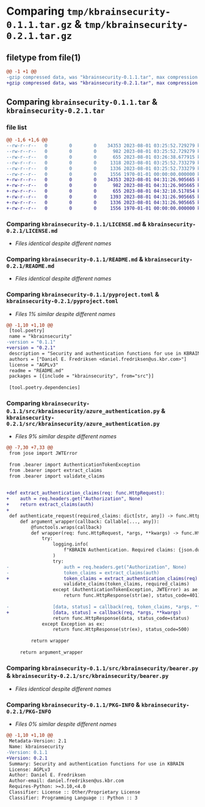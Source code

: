 # Comparing `tmp/kbrainsecurity-0.1.1.tar.gz` & `tmp/kbrainsecurity-0.2.1.tar.gz`

## filetype from file(1)

```diff
@@ -1 +1 @@
-gzip compressed data, was "kbrainsecurity-0.1.1.tar", max compression
+gzip compressed data, was "kbrainsecurity-0.2.1.tar", max compression
```

## Comparing `kbrainsecurity-0.1.1.tar` & `kbrainsecurity-0.2.1.tar`

### file list

```diff
@@ -1,6 +1,6 @@
--rw-r--r--   0        0        0    34353 2023-08-01 03:25:52.729279 kbrainsecurity-0.1.1/LICENSE.md
--rw-r--r--   0        0        0      982 2023-08-01 03:25:52.729279 kbrainsecurity-0.1.1/README.md
--rw-r--r--   0        0        0      655 2023-08-01 03:26:38.677915 kbrainsecurity-0.1.1/pyproject.toml
--rw-r--r--   0        0        0     1318 2023-08-01 03:25:52.733279 kbrainsecurity-0.1.1/src/kbrainsecurity/azure_authentication.py
--rw-r--r--   0        0        0     1336 2023-08-01 03:25:52.733279 kbrainsecurity-0.1.1/src/kbrainsecurity/bearer.py
--rw-r--r--   0        0        0     1556 1970-01-01 00:00:00.000000 kbrainsecurity-0.1.1/PKG-INFO
+-rw-r--r--   0        0        0    34353 2023-08-01 04:31:26.905665 kbrainsecurity-0.2.1/LICENSE.md
+-rw-r--r--   0        0        0      982 2023-08-01 04:31:26.905665 kbrainsecurity-0.2.1/README.md
+-rw-r--r--   0        0        0      655 2023-08-01 04:32:10.517854 kbrainsecurity-0.2.1/pyproject.toml
+-rw-r--r--   0        0        0     1393 2023-08-01 04:31:26.905665 kbrainsecurity-0.2.1/src/kbrainsecurity/azure_authentication.py
+-rw-r--r--   0        0        0     1336 2023-08-01 04:31:26.905665 kbrainsecurity-0.2.1/src/kbrainsecurity/bearer.py
+-rw-r--r--   0        0        0     1556 1970-01-01 00:00:00.000000 kbrainsecurity-0.2.1/PKG-INFO
```

### Comparing `kbrainsecurity-0.1.1/LICENSE.md` & `kbrainsecurity-0.2.1/LICENSE.md`

 * *Files identical despite different names*

### Comparing `kbrainsecurity-0.1.1/README.md` & `kbrainsecurity-0.2.1/README.md`

 * *Files identical despite different names*

### Comparing `kbrainsecurity-0.1.1/pyproject.toml` & `kbrainsecurity-0.2.1/pyproject.toml`

 * *Files 1% similar despite different names*

```diff
@@ -1,10 +1,10 @@
 [tool.poetry]
 name = "kbrainsecurity"
-version = "0.1.1"
+version = "0.2.1"
 description = "Security and authentication functions for use in KBRAIN"
 authors = ["Daniel E. Fredriksen <daniel.fredriksen@us.kbr.com>"]
 license = "AGPLv3"
 readme = "README.md"
 packages = [{include = "kbrainsecurity", from="src"}]
 
 [tool.poetry.dependencies]
```

### Comparing `kbrainsecurity-0.1.1/src/kbrainsecurity/azure_authentication.py` & `kbrainsecurity-0.2.1/src/kbrainsecurity/azure_authentication.py`

 * *Files 9% similar despite different names*

```diff
@@ -7,30 +7,33 @@
 from jose import JWTError
 
 from .bearer import AuthenticationTokenException
 from .bearer import extract_claims
 from .bearer import validate_claims
 
 
+def extract_authentication_claims(req: func.HttpRequest):
+    auth = req.headers.get("Authorization", None)
+    return extract_claims(auth)
+
 def authenticate_request(required_claims: dict[str, any]) -> func.HttpResponse:
     def argument_wrapper(callback: Callable[..., any]):
         @functools.wraps(callback)
         def wrapper(req: func.HttpRequest, *args, **kwargs) -> func.HttpResponse:
             try:
                 logging.info(
                     f"KBRAIN Authentication. Required claims: {json.dumps(required_claims)}"
                 )
                 try:
-                    auth = req.headers.get("Authorization", None)
-                    token_claims = extract_claims(auth)
+                    token_claims = extract_authentication_claims(req)
                     validate_claims(token_claims, required_claims)
                 except (AuthenticationTokenException, JWTError) as ae:
                     return func.HttpResponse(str(ae), status_code=401)
 
-                [data, status] = callback(req, token_claims, *args, **kwargs)
+                [data, status] = callback(req, *args, **kwargs)
                 return func.HttpResponse(data, status_code=status)
             except Exception as ex:
                 return func.HttpResponse(str(ex), status_code=500)
 
         return wrapper
 
     return argument_wrapper
```

### Comparing `kbrainsecurity-0.1.1/src/kbrainsecurity/bearer.py` & `kbrainsecurity-0.2.1/src/kbrainsecurity/bearer.py`

 * *Files identical despite different names*

### Comparing `kbrainsecurity-0.1.1/PKG-INFO` & `kbrainsecurity-0.2.1/PKG-INFO`

 * *Files 0% similar despite different names*

```diff
@@ -1,10 +1,10 @@
 Metadata-Version: 2.1
 Name: kbrainsecurity
-Version: 0.1.1
+Version: 0.2.1
 Summary: Security and authentication functions for use in KBRAIN
 License: AGPLv3
 Author: Daniel E. Fredriksen
 Author-email: daniel.fredriksen@us.kbr.com
 Requires-Python: >=3.10,<4.0
 Classifier: License :: Other/Proprietary License
 Classifier: Programming Language :: Python :: 3
```

